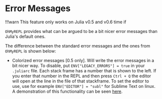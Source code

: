 # Error Messages

!!!warn
    This feature only works on Julia v0.5 and v0.6 time if 

`OhMyREPL` provides what can be argued to be a bit nicer error messages than Julia's default ones.

The difference between the standard error messages and the ones from `OhMyREPL` is shown below:



* Colorized error messages [0.5 only]. Will write the error messages in a bit nicer way. To disable, put `ENV["LEGACY_ERRORS"] = true` in your `.juliarc` file. Each stack frame has a number that is shown to the left. If you enter that number in the REPL and then press `Ctrl + Q` the editor will open at the line in the file of that stackframe. To set the editor to use, use for example `ENV["EDITOR"] = "subl"` for Sublime Text on linux. A demonstration of this functionality can be seen [here](https://media.giphy.com/media/3o7TKKlZrKQnWcdGTK/giphy.gif).
